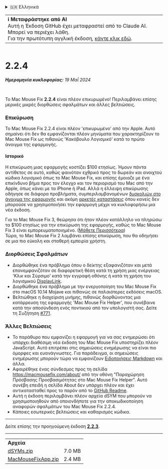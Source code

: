 <details>
<summary>🇬🇷 Ελληνικά</summary>

[🇬🇧 English (GitHub)](https://github.com/noah-nuebling/mac-mouse-fix/releases/tag/2.2.4)\
[🇦🇩 Català](https://redirect.macmousefix.com/?target=mmf-release&tag=2.2.4&locale=ca)\
[🇩🇪 Deutsch](https://redirect.macmousefix.com/?target=mmf-release&tag=2.2.4&locale=de)\
[🇪🇸 Español](https://redirect.macmousefix.com/?target=mmf-release&tag=2.2.4&locale=es)\
[🇫🇷 Français](https://redirect.macmousefix.com/?target=mmf-release&tag=2.2.4&locale=fr)\
[🇮🇩 Indonesia](https://redirect.macmousefix.com/?target=mmf-release&tag=2.2.4&locale=id)\
[🇮🇹 Italiano](https://redirect.macmousefix.com/?target=mmf-release&tag=2.2.4&locale=it)\
[🇭🇺 Magyar](https://redirect.macmousefix.com/?target=mmf-release&tag=2.2.4&locale=hu)\
[🇳🇱 Nederlands](https://redirect.macmousefix.com/?target=mmf-release&tag=2.2.4&locale=nl)\
[🇵🇱 Polski](https://redirect.macmousefix.com/?target=mmf-release&tag=2.2.4&locale=pl)\
[🇧🇷 Português (Brasil)](https://redirect.macmousefix.com/?target=mmf-release&tag=2.2.4&locale=pt-BR)\
[🇵🇹 Português (Portugal)](https://redirect.macmousefix.com/?target=mmf-release&tag=2.2.4&locale=pt-PT)\
[🇷🇴 Română](https://redirect.macmousefix.com/?target=mmf-release&tag=2.2.4&locale=ro)\
[🇸🇪 Svenska](https://redirect.macmousefix.com/?target=mmf-release&tag=2.2.4&locale=sv)\
[🇻🇳 Tiếng Việt](https://redirect.macmousefix.com/?target=mmf-release&tag=2.2.4&locale=vi)\
[🇹🇷 Türkçe](https://redirect.macmousefix.com/?target=mmf-release&tag=2.2.4&locale=tr)\
[🇨🇿 Čeština](https://redirect.macmousefix.com/?target=mmf-release&tag=2.2.4&locale=cs)\
**🇬🇷 Ελληνικά**\
[🇷🇺 Русский](https://redirect.macmousefix.com/?target=mmf-release&tag=2.2.4&locale=ru)\
[🇺🇦 Українська](https://redirect.macmousefix.com/?target=mmf-release&tag=2.2.4&locale=uk)\
[🇮🇱 עברית](https://redirect.macmousefix.com/?target=mmf-release&tag=2.2.4&locale=he)\
[🇸🇦 العربية](https://redirect.macmousefix.com/?target=mmf-release&tag=2.2.4&locale=ar)\
[🇮🇳 हिन्दी](https://redirect.macmousefix.com/?target=mmf-release&tag=2.2.4&locale=hi)\
[🇹🇭 ไทย](https://redirect.macmousefix.com/?target=mmf-release&tag=2.2.4&locale=th)\
[🇨🇳 中文 (简体)](https://redirect.macmousefix.com/?target=mmf-release&tag=2.2.4&locale=zh-Hans)\
[🇨🇳 中文 (繁體)](https://redirect.macmousefix.com/?target=mmf-release&tag=2.2.4&locale=zh-Hant)\
[🇭🇰 中文（香港)](https://redirect.macmousefix.com/?target=mmf-release&tag=2.2.4&locale=zh-HK)\
[🇯🇵 日本語](https://redirect.macmousefix.com/?target=mmf-release&tag=2.2.4&locale=ja)\
[🇰🇷 한국어](https://redirect.macmousefix.com/?target=mmf-release&tag=2.2.4&locale=ko)\
[Help translate Mac Mouse Fix to different languages!](https://github.com/noah-nuebling/mac-mouse-fix/discussions/731)
</details>
<table align=><td>
<b>ℹ️ Μεταφράστηκε από AI</b><br>
Αυτή η Έκδοση GitHub έχει μεταφραστεί από το Claude AI. Μπορεί να περιέχει λάθη.<br>
Για την πρωτότυπη αγγλική έκδοση, <a href="https://github.com/noah-nuebling/mac-mouse-fix/releases/tag/2.2.4">κάντε κλικ εδώ</a>.
</td></table>

<table></table>

# 2.2.4
***Ημερομηνία κυκλοφορίας:** 19 Μαΐ 2024*

<br>

Το Mac Mouse Fix **2.2.4** είναι πλέον επικυρωμένο! Περιλαμβάνει επίσης μερικές μικρές διορθώσεις σφαλμάτων και άλλες βελτιώσεις.

### **Επικύρωση**

Το Mac Mouse Fix 2.2.4 είναι πλέον 'επικυρωμένο' από την Apple. Αυτό σημαίνει ότι δεν θα εμφανίζονται πλέον μηνύματα που χαρακτηρίζουν το Mac Mouse Fix ως πιθανώς 'Κακόβουλο Λογισμικό' κατά το πρώτο άνοιγμα της εφαρμογής.

#### Ιστορικό

Η επικύρωση μιας εφαρμογής κοστίζει $100 ετησίως. Ήμουν πάντα αντίθετος σε αυτό, καθώς φαινόταν εχθρικό προς το δωρεάν και ανοιχτού κώδικα λογισμικό όπως το Mac Mouse Fix, και επίσης έμοιαζε με ένα επικίνδυνο βήμα προς τον έλεγχο και τον περιορισμό του Mac από την Apple, όπως κάνει με τα iPhone ή iPad. Αλλά η έλλειψη επικύρωσης οδήγησε σε διάφορα προβλήματα, συμπεριλαμβανομένων [δυσκολιών στο άνοιγμα της εφαρμογής](https://github.com/noah-nuebling/mac-mouse-fix/discussions/114) και ακόμη [αρκετές καταστάσεις](https://github.com/noah-nuebling/mac-mouse-fix/issues/95) όπου κανείς δεν μπορούσε να χρησιμοποιήσει την εφαρμογή μέχρι να κυκλοφορήσω μια νέα έκδοση.

Για το Mac Mouse Fix 3, θεώρησα ότι ήταν πλέον κατάλληλο να πληρώσω τα $100 ετησίως για την επικύρωση της εφαρμογής, καθώς το Mac Mouse Fix 3 είναι εμπορευματοποιημένο. ([Μάθετε Περισσότερα](https://redirect.macmousefix.com/?target=mmf-release&tag=3.0.0&locale=el)) \
Τώρα, το Mac Mouse Fix 2 λαμβάνει επίσης επικύρωση, που θα οδηγήσει σε μια πιο εύκολη και σταθερή εμπειρία χρήστη.

### **Διορθώσεις Σφαλμάτων**

- Διορθώθηκε ένα πρόβλημα όπου ο δείκτης εξαφανιζόταν και μετά επανεμφανιζόταν σε διαφορετική θέση κατά τη χρήση μιας ενέργειας 'Κλικ και Σύρσιμο' κατά την εγγραφή οθόνης ή κατά τη χρήση του λογισμικού [DisplayLink](https://www.synaptics.com/products/displaylink-graphics).
- Διορθώθηκε ένα πρόβλημα με την ενεργοποίηση του Mac Mouse Fix στο macOS 10.14 Mojave και πιθανώς σε παλαιότερες εκδόσεις macOS.
- Βελτιώθηκε η διαχείριση μνήμης, πιθανώς διορθώνοντας μια κατάρρευση της εφαρμογής 'Mac Mouse Fix Helper', που συνέβαινε κατά την αποσύνδεση ενός ποντικιού από τον υπολογιστή σας. Δείτε τη Συζήτηση [#771](https://github.com/noah-nuebling/mac-mouse-fix/discussions/771).

### **Άλλες Βελτιώσεις**

- Το παράθυρο που εμφανίζει η εφαρμογή για να σας ενημερώσει ότι υπάρχει διαθέσιμη νέα έκδοση του Mac Mouse Fix υποστηρίζει πλέον JavaScript. Αυτό επιτρέπει στις σημειώσεις ενημέρωσης να είναι πιο όμορφες και ευανάγνωστες. Για παράδειγμα, οι σημειώσεις ενημέρωσης μπορούν τώρα να εμφανίζουν [Ειδοποιήσεις Markdown](https://github.com/orgs/community/discussions/16925) και άλλα.
- Αφαιρέθηκε ένας σύνδεσμος προς τη σελίδα https://macmousefix.com/about/ από την οθόνη "Παραχώρηση Πρόσβασης Προσβασιμότητας στο Mac Mouse Fix Helper". Αυτό συνέβη επειδή η σελίδα About δεν υπάρχει πλέον και έχει αντικατασταθεί προς το παρόν από το [GitHub Readme](https://github.com/noah-nuebling/mac-mouse-fix).
- Αυτή η έκδοση περιλαμβάνει πλέον αρχεία dSYM που μπορούν να χρησιμοποιηθούν από οποιονδήποτε για την αποκωδικοποίηση αναφορών σφαλμάτων του Mac Mouse Fix 2.2.4.
- Κάποιες εσωτερικές βελτιώσεις και καθαρισμός κώδικα.

---

Δείτε επίσης την προηγούμενη έκδοση [**2.2.3**](https://redirect.macmousefix.com/?target=mmf-release&tag=2.2.3&locale=el).

---

<table align="start">
<tr>
    <td colspan=2>
        <b>Αρχεία</b>
    </td>
</tr>
<tr>
    <td><a href="https://github.com/noah-nuebling/mac-mouse-fix/releases/download/2.2.4/dSYMs.zip">dSYMs.zip</a></td>
    <td>7.0 MB</td>
</tr>
<tr>
    <td><a href="https://github.com/noah-nuebling/mac-mouse-fix/releases/download/2.2.4/MacMouseFixApp.zip">MacMouseFixApp.zip</a></td>
    <td>2.4 MB</td>
</tr>
</table>